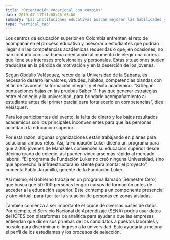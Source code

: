 ```yaml
---
title: "Orientación vocacional con cambios"
date: 2019-07-11T11:08:26-05:00
summary: "Las instituciones educativas buscan mejorar las habilidades y los conocimientos de los alumnos, para igualar a quienes llegan en desventaja, evitar la desersión y mejorar sus posibilidades de éxito profesional."
type: "vertical_tab"
---
```


Los centros de educación superior en Colombia enfrentan el reto de acompañar en el proceso educativo y asesorar a estudiantes que podrían llegar sin las competencias académicas requeridas o que, en ocasiones, no han contado con una buena orientación al momento de elegir una carrera que llene sus intereses profesionales y personales. Estas situaciones suelen traducirse en la pérdida de motivación y en la deserción de los jóvenes.

Según Obdulio Velásquez, rector de la Universidad de la Sabana, es necesario desarrollar valores, virtudes, hábitos, competencias blandas con el fin de favorecer la formación integral y el éxito académico. “Si llegan puntuaciones bajas en las pruebas Saber 11, hay que generar estrategias entre el colegio y la universidad, para brindarle acompañamiento al estudiante antes del primer parcial para fortalecerlo en competencias”, dice Velásquez.

Para los participantes del evento, la falta de dinero y los bajos resultados académicos son los principales inconvenientes para que las personas accedan a la educación superior.

Por esta razón, algunas organizaciones están trabajando en planes para solucionar ambos retos. Así, la Fundación Luker diseñó un programa para que 2.000 jóvenes de Manizales comiencen su educación superior desde décimo grado de colegio, así pueden vincularse más rápido al mercado laboral. “El programa de Fundación Luker no creó ninguna Universidad, sino que aprovechó la infraestructura existente para montar el proyecto”, comenta Pablo Jaramillo, gerente de la Fundación Luker.

Así mismo, el Gobierno trabaja en un programa llamado ‘Semestre Cero’, que busca que 50.000 personas tengan cursos de formación antes de acceder a la educación superior. Este contempla un componente presencial y otro virtual, para facilitar la situación de personas en zonas aisladas.

También comienza a ser importante el cruce de diversas bases de datos. Por ejemplo, el Servicio Nacional de Aprendizaje (SENA) podría usar datos del ICFES con plataformas de analítica para ayudar a que las empresas entiendan qué dicen sus pruebas de los candidatos a puestos laborales y no solo para discriminar el ingreso a la universidad. Esto ayudaría a mejorar el perfil de los estudiantes y los procesos de selección.
